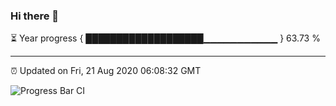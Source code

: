 ### Hi there 👋

⏳ Year progress { ███████████████████▁▁▁▁▁▁▁▁▁▁▁ } 63.73 %

---

⏰ Updated on Fri, 21 Aug 2020 06:08:32 GMT

![Progress Bar CI](https://github.com/liununu/liununu/workflows/Progress%20Bar%20CI/badge.svg)
